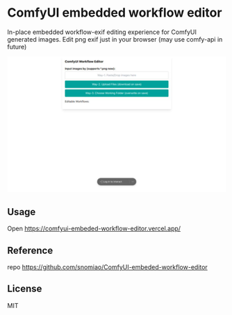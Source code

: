 # ComfyUI embedded workflow editor

In-place embedded workflow-exif editing experience for ComfyUI generated images. Edit png exif just in your browser (may use comfy-api in future)

![screenshot](docs/preview.png)

## Usage

Open https://comfyui-embeded-workflow-editor.vercel.app/

## Reference

repo https://github.com/snomiao/ComfyUI-embeded-workflow-editor

## License

MIT